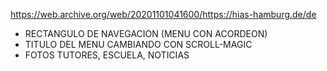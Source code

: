 https://web.archive.org/web/20201101041600/https://hias-hamburg.de/de

- RECTANGULO DE NAVEGACION (MENU CON ACORDEON)
- TITULO DEL MENU CAMBIANDO CON SCROLL-MAGIC
- FOTOS TUTORES, ESCUELA, NOTICIAS